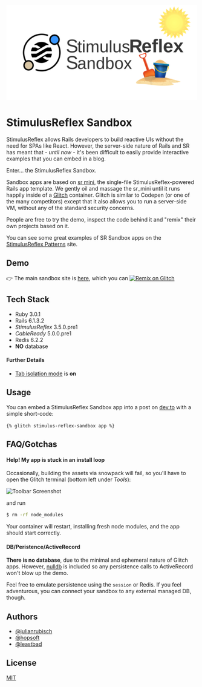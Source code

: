 ![Logo](/srs.svg)

    
# StimulusReflex Sandbox

StimulusReflex allows Rails developers to build reactive UIs without the need for SPAs like React. However, the server-side nature of Rails and SR has meant that - *until now* - it's been difficult to easily provide interactive examples that you can embed in a blog.

Enter... the StimulusReflex Sandbox.

Sandbox apps are based on [sr mini](https://github.com/hopsoft/sr_mini), the single-file StimulusReflex-powered Rails app template. We gently oil and massage the sr_mini until it runs happily inside of a [Glitch](https://glitch.com) container. Glitch is similar to Codepen (or one of the many competitors) except that it also allows you to run a server-side VM, without any of the standard security concerns.

People are free to try the demo, inspect the code behind it and "remix" their own projects based on it.

You can see some great examples of SR Sandbox apps on the [StimulusReflex Patterns](https://www.stimulusreflexpatterns.com/patterns/) site. 

## Demo

👉 The main sandbox site is [here](https://stimulus-reflex-sandbox.glitch.me/), which you can 
[![Remix on Glitch](https://cdn.gomix.com/f3620a78-0ad3-4f81-a271-c8a4faa20f86%2Fremix-button.svg)](https://glitch.com/edit/#!/remix/stimulus-reflex-sandbox)

## Tech Stack

- Ruby 3.0.1
- Rails 6.1.3.2
- *StimulusReflex* 3.5.0.pre1
- *CableReady* 5.0.0.pre1
- Redis 6.2.2
- **NO** database

#### Further Details
- [Tab isolation mode](https://docs.stimulusreflex.com/hello-world/setup#tab-isolation) is **on**
  
## Usage

You can embed a StimulusReflex Sandbox app into a post on [dev.to](https://dev.to/) with a simple short-code:

`{% glitch stimulus-reflex-sandbox app %}`

## FAQ/Gotchas

#### Help! My app is stuck in an install loop

Occasionally, building the assets via snowpack will fail, so you'll have to open the Glitch terminal (bottom left under *Tools*):

![Toolbar Screenshot](https://cdn.glitch.com/5d1b65f4-c468-4b36-bfe5-74a6315b9984%2FCleanShot%202021-05-09%20at%2014.11.00%402x.png?v=1620562298119)

and run

```bash
$ rm -rf node_modules
```

Your container will restart, installing fresh node modules, and the app should start correctly.

#### DB/Peristence/ActiveRecord

**There is no database**, due to the minimal and ephemeral nature of Glitch apps. However, [nulldb](https://github.com/nulldb/nulldb) is included so any persistence calls to ActiveRecord won't blow up the demo.

Feel free to emulate persistence using the `session` or Redis. If you feel adventurous, you can connect your sandbox to any external managed DB, though.

  
## Authors

- [@julianrubisch](https://www.github.com/julianrubisch)
- [@hopsoft](https://www.github.com/hopsoft)
- [@leastbad](https://www.github.com/leastbad)

  
## License

[MIT](https://choosealicense.com/licenses/mit/)

  
